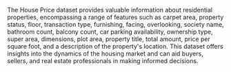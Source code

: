 The House Price dataset provides valuable information about residential properties, encompassing a range of features such as carpet area, property status, floor, transaction type, furnishing, facing, overlooking, society name, bathroom count, balcony count, car parking availability, ownership type, super area, dimensions, plot area, property title, total amount, price per square foot, and a description of the property's location. This dataset offers insights into the dynamics of the housing market and can aid buyers, sellers, and real estate professionals in making informed decisions.
